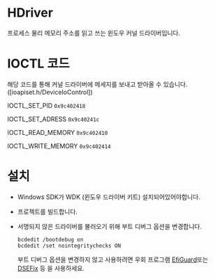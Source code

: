 # HDriver
프로세스 물리 메모리 주소를 읽고 쓰는 윈도우 커널 드라이버입니다.

# IOCTL 코드
해당 코드를 통해 커널 드라이버에 메세지를 보내고 받아올 수 있습니다. ([ioapiset.h/DeviceIoControl])

IOCTL_SET_PID ```0x9c402418```

IOCTL_SET_ADRESS ```0x9c40241c```

IOCTL_READ_MEMORY ```0x9c402410```

IOCTL_WRITE_MEMORY ```0x9c402414```


# 설치
- Windows SDK가 WDK (윈도우 드라이버 키트) 설치되어있어야합니다.
  
- 프로젝트를 빌드합니다.

- 서명되지 않은 드라이버를 불러오기 위해 부트 디버그 옵션을 변경합니다.
  ```
  bcdedit /bootdebug on
  bcdedit /set nointegritychecks ON
  ```

  부트 디버그 옵션을 변경하지 않고 사용하려면 우회 프로그램 [EfiGuard]또는 [DSEFix] 등 을 사용하세요.

[EfiGuard]: https://github.com/Mattiwatti/EfiGuard
[DSEFix]: https://github.com/hfiref0x/DSEFix
[ioapiset.h DeviceIoControl]: https://learn.microsoft.com/ko-kr/windows/win32/api/ioapiset/nf-ioapiset-deviceiocontrol
